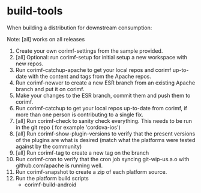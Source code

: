 build-tools
===========

When building a distribution for downstream consumption:

Note: [all] works on all releases

1. Create your own corimf-settings from the sample provided.
1. [all] Optional: run corimf-setup for initial setup a new workspace with new repos.
1. Run corimf-catchup-apache to get your local repos and corimf up-to-date
   with the content and tags from the Apache repos.
1. Run corimf-newver to create a new ESR branch from an existing Apache branch
   and put it on corimf.
1. Make your changes to the ESR branch, commit them and push them to corimf.
1. Run corimf-catchup to get your local repos up-to-date from corimf, if more
   than one person is contributing to a single fix.
1. [all] Run corimf-check to sanity check everything.  This needs to be run in the git repo ( for example 'cordova-ios')
1. [all] Run corimf-show-plugin-versions to verify that the present versions of the plugins are what is desired (match what the platforms were tested against by the community)
1. [all] Run corimf-tag to create a new tag on the branch
1. Run corimf-cron to verify that the cron job syncing git-wip-us.a.o with
   github.com/apache is running well.
1. Run corimf-snapshot to create a zip of each platform source.
1. Run the platform build scripts
   - corimf-build-android

